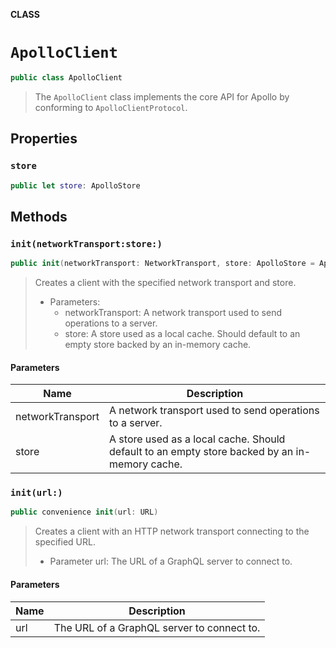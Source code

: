 **CLASS**

# `ApolloClient`

```swift
public class ApolloClient
```

> The `ApolloClient` class implements the core API for Apollo by conforming to `ApolloClientProtocol`.

## Properties
### `store`

```swift
public let store: ApolloStore
```

## Methods
### `init(networkTransport:store:)`

```swift
public init(networkTransport: NetworkTransport, store: ApolloStore = ApolloStore(cache: InMemoryNormalizedCache()))
```

> Creates a client with the specified network transport and store.
>
> - Parameters:
>   - networkTransport: A network transport used to send operations to a server.
>   - store: A store used as a local cache. Should default to an empty store backed by an in-memory cache.

#### Parameters

| Name | Description |
| ---- | ----------- |
| networkTransport | A network transport used to send operations to a server. |
| store | A store used as a local cache. Should default to an empty store backed by an in-memory cache. |

### `init(url:)`

```swift
public convenience init(url: URL)
```

> Creates a client with an HTTP network transport connecting to the specified URL.
>
> - Parameter url: The URL of a GraphQL server to connect to.

#### Parameters

| Name | Description |
| ---- | ----------- |
| url | The URL of a GraphQL server to connect to. |